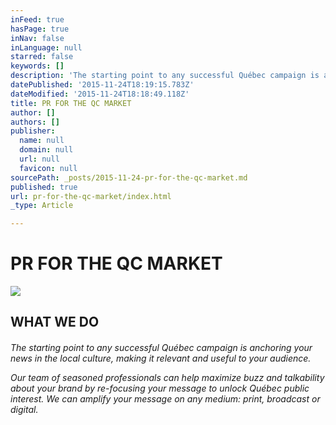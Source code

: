 ```yaml
---
inFeed: true
hasPage: true
inNav: false
inLanguage: null
starred: false
keywords: []
description: 'The starting point to any successful Québec campaign is anchoring your news in the local culture, making it relevant and useful to your audience.'
datePublished: '2015-11-24T18:19:15.783Z'
dateModified: '2015-11-24T18:18:49.118Z'
title: PR FOR THE QC MARKET
author: []
authors: []
publisher:
  name: null
  domain: null
  url: null
  favicon: null
sourcePath: _posts/2015-11-24-pr-for-the-qc-market.md
published: true
url: pr-for-the-qc-market/index.html
_type: Article

---
```

# PR FOR THE QC MARKET
![](https://the-grid-user-content.s3-us-west-2.amazonaws.com/8f40a31a-6549-469a-8b85-2e3827e30707.jpg)

## WHAT WE DO

#### 

_The starting point to any successful Québec campaign is anchoring your news in the local culture, making it relevant and useful to your audience._

_Our team of seasoned professionals can help maximize buzz and talkability about your brand by re-focusing your message to unlock Québec public interest. We can amplify your message on any medium: print, broadcast or digital._

##